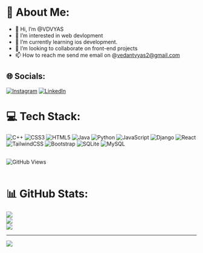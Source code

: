 # 💫 About Me:

- 👋 Hi, I’m @VDVYAS
- 👀 I’m interested in web devlopment
- 🌱 I’m currently learning ios development.
- 💞️ I’m looking to collaborate on front-end projects
- 📫 How to reach me send me email on @vedantvyas2@gmail.com


## 🌐 Socials:
[![Instagram](https://img.shields.io/badge/Instagram-%23E4405F.svg?logo=Instagram&logoColor=white)](https://instagram.com/https://instagram.com/_vd_vyas__000?igshid=YmMyMTA2M2Y=) [![LinkedIn](https://img.shields.io/badge/LinkedIn-%230077B5.svg?logo=linkedin&logoColor=white)](https://linkedin.com/in/https://www.linkedin.com/in/vedant-vyas-7bb676212) 

# 💻 Tech Stack:
![C++](https://img.shields.io/badge/c++-%2300599C.svg?style=for-the-badge&logo=c%2B%2B&logoColor=white) ![CSS3](https://img.shields.io/badge/css3-%231572B6.svg?style=for-the-badge&logo=css3&logoColor=white) ![HTML5](https://img.shields.io/badge/html5-%23E34F26.svg?style=for-the-badge&logo=html5&logoColor=white) ![Java](https://img.shields.io/badge/java-%23ED8B00.svg?style=for-the-badge&logo=java&logoColor=white) ![Python](https://img.shields.io/badge/python-3670A0?style=for-the-badge&logo=python&logoColor=ffdd54) ![JavaScript](https://img.shields.io/badge/javascript-%23323330.svg?style=for-the-badge&logo=javascript&logoColor=%23F7DF1E) ![Django](https://img.shields.io/badge/django-%23092E20.svg?style=for-the-badge&logo=django&logoColor=white) ![React](https://img.shields.io/badge/react-%2320232a.svg?style=for-the-badge&logo=react&logoColor=%2361DAFB) ![TailwindCSS](https://img.shields.io/badge/tailwindcss-%2338B2AC.svg?style=for-the-badge&logo=tailwind-css&logoColor=white) ![Bootstrap](https://img.shields.io/badge/bootstrap-%23563D7C.svg?style=for-the-badge&logo=bootstrap&logoColor=white) ![SQLite](https://img.shields.io/badge/sqlite-%2307405e.svg?style=for-the-badge&logo=sqlite&logoColor=white) ![MySQL](https://img.shields.io/badge/mysql-%2300f.svg?style=for-the-badge&logo=mysql&logoColor=white)<br><br>

![GitHub Views](https://komarev.com/ghpvc/?username=VDVYAS)
<br><br>
# 📊 GitHub Stats:
![](https://github-readme-stats.vercel.app/api?username=Vdvyas&theme=dark&hide_border=false&include_all_commits=false&count_private=false)<br/>
![](https://github-readme-streak-stats.herokuapp.com/?user=Vdvyas&theme=dark&hide_border=false)<br/>
![](https://github-readme-stats.vercel.app/api/top-langs/?username=Vdvyas&theme=dark&hide_border=false&include_all_commits=false&count_private=false&layout=compact)

---
[![](https://visitcount.itsvg.in/api?id=Vdvyas&icon=0&color=0)](https://visitcount.itsvg.in)



<!-- Proudly created with GPRM ( https://gprm.itsvg.in ) -->
